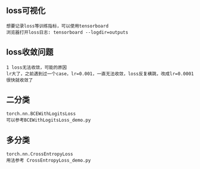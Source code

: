 ## loss可视化
```commandline
想要记录loss等训练指标，可以使用tensorboard
浏览器打开loss日志: tensorboard --logdir=outputs
```
## loss收敛问题
```commandline
1 loss无法收敛，可能的原因
lr大了，之前遇到过一个case，lr=0.001，一直无法收敛，loss反复横跳，改成lr=0.0001很快就收敛了
```
## 二分类
```commandline
torch.nn.BCEWithLogitsLoss
可以参考BCEWithLogitsLoss_demo.py
```
## 多分类
```commandline
torch.nn.CrossEntropyLoss
用法参考 CrossEntropyLoss_demo.py
```